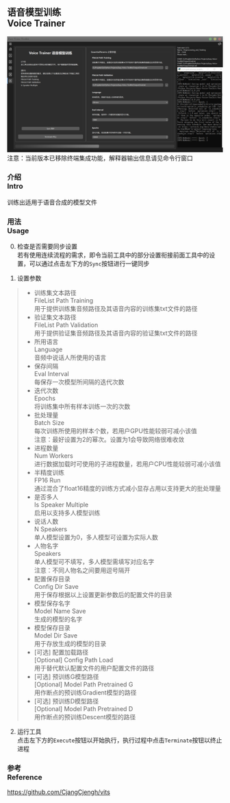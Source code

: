 ## 语音模型训练<br>Voice Trainer

![Voice Trainer](/docs/media/Page5.png)
注意：当前版本已移除终端集成功能，解释器输出信息请见命令行窗口


### 介绍<br>Intro
训练出适用于语音合成的模型文件

### 用法<br>Usage
0. 检查是否需要同步设置
<br>若有使用连续流程的需求，即令当前工具中的部分设置衔接前面工具中的设置，可以通过点击左下方的`Sync`按钮进行一键同步

1. 设置参数
> - 训练集文本路径<br>FileList Path Training
<br>用于提供训练集音频路径及其语音内容的训练集txt文件的路径
> - 验证集文本路径<br>FileList Path Validation
<br>用于提供验证集音频路径及其语音内容的验证集txt文件的路径
> - 所用语言<br>Language
<br>音频中说话人所使用的语言
> - 保存间隔<br>Eval Interval
<br>每保存一次模型所间隔的迭代次数
> - 迭代次数<br>Epochs
<br>将训练集中所有样本训练一次的次数
> - 批处理量<br>Batch Size
<br>每次训练所使用的样本个数，若用户GPU性能较弱可减小该值
<br>注意：最好设置为2的幂次。设置为1会导致网络很难收敛
> - 进程数量<br>Num Workers
<br>进行数据加载时可使用的子进程数量，若用户CPU性能较弱可减小该值
> - 半精度训练<br>FP16 Run
<br>通过混合了float16精度的训练方式减小显存占用以支持更大的批处理量
> - 是否多人<br>Is Speaker Multiple
<br>启用以支持多人模型训练
> - 说话人数<br>N Speakers
<br>单人模型设置为0，多人模型可设置为实际人数
> - 人物名字<br>Speakers
<br>单人模型可不填写，多人模型需填写对应名字
<br>注意：不同人物名之间要用逗号隔开
> - 配置保存目录<br>Config Dir Save
<br>用于保存根据以上设置更新参数后的配置文件的目录
> - 模型保存名字<br>Model Name Save
<br>生成的模型的名字
> - 模型保存目录<br>Model Dir Save
<br>用于存放生成的模型的目录
> - [可选] 配置加载路径<br>[Optional] Config Path Load
<br>用于替代默认配置文件的用户配置文件的路径
> - [可选] 预训练G模型路径<br>[Optional] Model Path Pretrained G
<br>用作断点的预训练Gradient模型的路径
> - [可选] 预训练D模型路径<br>[Optional] Model Path Pretrained D
<br>用作断点的预训练Descent模型的路径

2. 运行工具
<br>点击左下方的`Execute`按钮以开始执行，执行过程中点击`Terminate`按钮以终止进程

### 参考<br>Reference
https://github.com/CjangCjengh/vits
